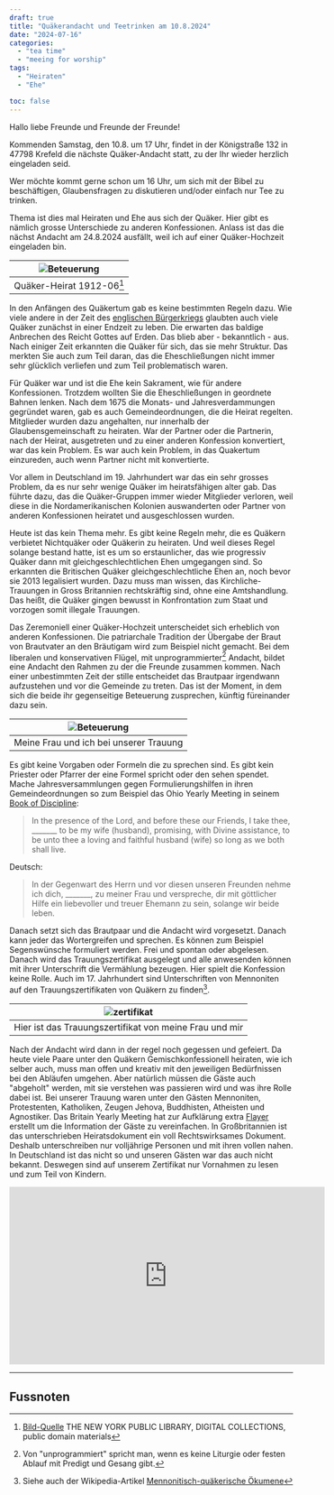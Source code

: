 ```yaml
---
draft: true
title: "Quäkerandacht und Teetrinken am 10.8.2024"
date: "2024-07-16"
categories:
  - "tea time"
  - "meeing for worship"
tags:
  - "Heiraten"
  - "Ehe"

toc: false
---
```



Hallo liebe Freunde und Freunde der Freunde!

Kommenden Samstag, den 10.8. um 17 Uhr, findet in der Königstraße 132 in 47798 Krefeld die nächste Quäker-Andacht statt, zu der Ihr wieder herzlich eingeladen seid.

Wer möchte kommt gerne schon um 16 Uhr, um sich mit der Bibel zu beschäftigen, Glaubensfragen zu diskutieren und/oder einfach nur Tee zu trinken.

Thema ist dies mal Heiraten und Ehe aus sich der Quäker. Hier gibt es nämlich grosse Unterschiede zu anderen Konfessionen. Anlass ist das die nächst Andacht am 24.8.2024 ausfällt, weil ich auf einer Quäker-Hochzeit eingeladen bin.

| ![Beteuerung](../docs/old-quaker.jpeg) |
|---------------------------------------|
| Quäker-Heirat 1912-06[^foot003] |

In den Anfängen des Quäkertum gab es keine bestimmten Regeln dazu. Wie viele andere in der Zeit des [englischen Bürgerkriegs](https://de.wikipedia.org/wiki/Englischer_B%C3%BCrgerkrieg) glaubten auch viele Quäker zunächst in einer Endzeit zu leben. Die erwarten das baldige Anbrechen des Reicht Gottes auf Erden. Das blieb aber - bekanntlich - aus. Nach einiger Zeit erkannten die Quäker für sich, das sie mehr Struktur. Das merkten Sie auch zum Teil daran, das die Eheschließungen nicht immer sehr glücklich verliefen und zum Teil problematisch waren.

Für Quäker war und ist die Ehe kein Sakrament, wie für andere Konfessionen. Trotzdem wollten Sie die Eheschließungen in geordnete Bahnen lenken. Nach dem 1675 die Monats- und Jahresverdammungen gegründet waren, gab es auch Gemeindeordnungen, die die Heirat regelten. Mitglieder wurden dazu angehalten, nur innerhalb der Glaubensgemeinschaft zu heiraten. War der Partner oder die Partnerin, nach der Heirat, ausgetreten und zu einer anderen Konfession konvertiert, war das kein Problem. Es war auch kein Problem, in das Quakertum einzureden, auch wenn Partner nicht mit konvertierte.

Vor allem in Deutschland im 19. Jahrhundert war das ein sehr grosses Problem, da es nur sehr wenige Quäker im heiratsfähigen alter gab. Das führte dazu, das die Quäker-Gruppen immer wieder Mitglieder verloren, weil diese in die Nordamerikanischen Kolonien auswanderten oder Partner von anderen Konfessionen heiratet und ausgeschlossen wurden.

Heute ist das kein Thema mehr. Es gibt keine Regeln mehr, die es Quäkern verbietet Nichtquäker oder Quäkerin zu heiraten. Und weil dieses Regel solange bestand hatte, ist es um so erstaunlicher, das wie progressiv Quäker dann mit gleichgeschlechtlichen Ehen umgegangen sind. So erkannten die Britischen Quäker gleichgeschlechtliche Ehen an, noch bevor sie 2013 legalisiert wurden. Dazu muss man wissen, das Kirchliche-Trauungen in Gross Britannien rechtskräftig sind, ohne eine Amtshandlung. Das heißt, die Quäker gingen bewusst in Konfrontation zum Staat und vorzogen somit illegale Trauungen.

Das Zeremoniell einer Quäker-Hochzeit unterscheidet sich erheblich von anderen Konfessionen. Die patriarchale Tradition der Übergabe der Braut von Brautvater an den Bräutigam wird zum Beispiel nicht gemacht. Bei dem liberalen und konservativen Flügel, mit unprogrammierter[^foot001] Andacht, bildet eine Andacht den Rahmen zu der die Freunde zusammen kommen. Nach einer unbestimmten Zeit der stille entscheidet das Brautpaar irgendwann aufzustehen und vor die Gemeinde zu treten. Das ist der Moment, in dem sich die beide ihr gegenseitige Beteuerung zusprechen, künftig füreinander dazu sein.


| ![Beteuerung](../docs/beteuerung.jpg) |
|---------------------------------------|
| Meine Frau und ich bei unserer Trauung |


Es gibt keine Vorgaben oder Formeln die zu sprechen sind. Es gibt kein Priester oder Pfarrer der eine Formel spricht oder den sehen spendet. Mache Jahresversammlungen gegen Formulierungshilfen in ihren Gemeindeordnungen so zum Beispiel das Ohio Yearly Meeting in seinem  [Book of Discipline](https://ohioyearlymeeting.org/documents/):

> In the presence of the Lord, and before these our Friends, I take thee, _______ to be my wife (husband), promising, with Divine assistance, to be unto thee a loving and faithful husband (wife) so long as we both shall live.

Deutsch:

> In der Gegenwart des Herrn und vor diesen unseren Freunden nehme ich dich, _______, zu meiner Frau und verspreche, dir mit göttlicher Hilfe ein liebevoller und treuer Ehemann zu sein, solange wir beide leben.

Danach setzt sich das Brautpaar und die Andacht wird vorgesetzt. Danach kann jeder das Wortergreifen und sprechen. Es können zum Beispiel Segenswünsche formuliert werden. Frei und spontan oder abgelesen. Danach wird das Trauungszertifikat ausgelegt und alle anwesenden können mit ihrer Unterschrift die Vermählung bezeugen. Hier spielt die Konfession keine Rolle. Auch im 17. Jahrhundert sind Unterschriften von Mennoniten auf den Trauungszertifikaten von Quäkern zu finden[^foot002].


| ![zertifikat](../docs/zertifikat.jpg) |
|---------------------------------------|
| Hier ist das Trauungszertifikat von meine Frau und mir |


Nach der Andacht wird dann in der regel noch gegessen und gefeiert. Da heute viele Paare unter den Quäkern Gemischkonfessionell heiraten, wie ich selber auch, muss man offen und kreativ mit den jeweiligen Bedürfnissen bei den Abläufen umgehen. Aber natürlich müssen die Gäste auch "abgeholt" werden, mit sie verstehen was passieren wird und was ihre Rolle dabei ist. Bei unserer Trauung waren unter den Gästen Mennoniten, Protestenten, Katholiken, Zeugen Jehova, Buddhisten, Atheisten und Agnostiker. Das Britain Yearly Meeting hat zur Aufklärung extra [Flayer](../docs/quaker-wedding.pdf) erstellt um die Information der Gäste zu vereinfachen. In Großbritannien ist das unterschrieben Heiratsdokument ein voll Rechtswirksames Dokument. Deshalb unterschreiben nur volljährige Personen und mit ihren vollen nahen. In Deutschland ist das nicht so und unseren Gästen war das auch nicht bekannt. Deswegen sind auf unserem Zertifikat nur Vornahmen zu lesen und zum Teil von Kindern.

<iframe width="560" height="315" src="https://www.youtube.com/embed/cmFuAr0aUHA?si=bP-wvxwY18Xn4Fvc" title="YouTube video player" frameborder="0" allow="accelerometer; autoplay; clipboard-write; encrypted-media; gyroscope; picture-in-picture; web-share" referrerpolicy="strict-origin-when-cross-origin" allowfullscreen></iframe>

---

Fussnoten
---------

[^foot001]: Von "unprogrammiert" spricht man, wenn es keine Liturgie oder festen Ablauf mit Predigt und Gesang gibt.
[^foot002]: Siehe auch der Wikipedia-Artikel [Mennonitisch-quäkerische Ökumene](https://de.wikipedia.org/wiki/Mennonitisch-qu%C3%A4kerische_%C3%96kumene#Kooperationen)
[^foot003]: [Bild-Quelle](https://digitalcollections.nypl.org/items/510d47e2-d188-a3d9-e040-e00a18064a99) THE NEW YORK PUBLIC LIBRARY, DIGITAL COLLECTIONS, public domain materials